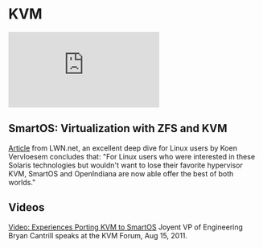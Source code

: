 # KVM

<!-- markdownlint-disable no-inline-html -->

<div class="youtube-player">
  <iframe Wtype="text/html" src="https://www.youtube.com/embed/mzz_NehKaMo"
    frameborder="0" allowfullscreen></iframe>
</div>

## SmartOS: Virtualization with ZFS and KVM

[Article](http://lwn.net/SubscriberLink/459754/373db2317a9783b7/) from
LWN.net, an excellent deep dive for Linux users by Koen Vervloesem
concludes that: "For Linux users who were interested in these Solaris
technologies but wouldn't want to lose their favorite hypervisor KVM,
SmartOS and OpenIndiana are now able offer the best of both worlds."

## Videos

[Video: Experiences Porting KVM to SmartOS](http://smartos.org/2011/09/23/video-experiences-porting-kvm-to-smartos/)
Joyent VP of Engineering Bryan Cantrill speaks at the KVM Forum, Aug 15, 2011.
